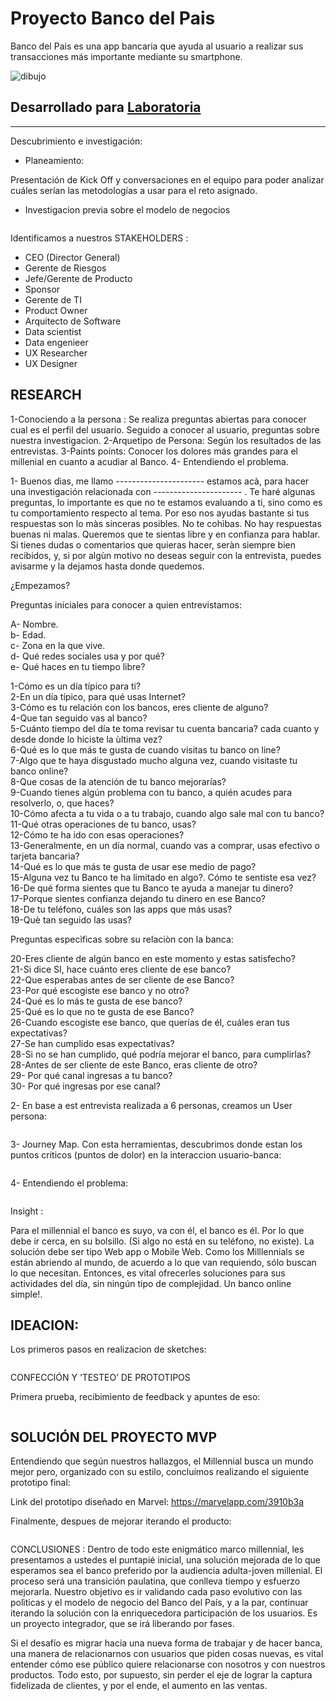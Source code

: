 # Proyecto Banco del Pais

Banco del Pais es una app bancaria que ayuda al usuario a realizar sus transacciones más importante mediante su smartphone. 

![dibujo](https://user-images.githubusercontent.com/32283291/37968143-bb8a23dc-31a3-11e8-8541-370585cfb3c9.png)

## Desarrollado para [Laboratoria](http://laboratoria.la)
--------------------------------------------------------------------------------




Descubrimiento e investigación:

- Planeamiento:

Presentación de Kick Off y conversaciones en el equipo para poder analizar cuáles serían las metodologías a usar para el reto asignado.

- Investigacion previa sobre el modelo de negocios 

<img src="img/Modelodenegocios.png" alt="">


Identificamos a nuestros STAKEHOLDERS :

- CEO (Director General)
- Gerente de Riesgos
- Jefe/Gerente de Producto
- Sponsor
- Gerente de TI
- Product Owner
- Arquitecto de Software
- Data scientist
- Data engenieer
- UX Researcher
- UX Designer

RESEARCH
------------------------------------------------------------------------------------------------------------------

1-Conociendo a la persona : Se realiza preguntas abiertas para conocer cual es el perfil del usuario. Seguido a conocer al usuario, preguntas sobre nuestra investigacion.
2-Arquetipo de Persona: Según los resultados de las entrevistas.
3-Paints points: Conocer los dolores más grandes para el millenial en cuanto a acudiar al Banco.
4- Entendiendo el problema.

1-
Buenos dìas, me llamo ---------------------- estamos acà, para hacer una investigación relacionada con ---------------------- . Te haré algunas preguntas, lo importante es que no te estamos evaluando a ti, sino como es tu comportamiento respecto al tema.  Por eso nos ayudas bastante si tus respuestas son lo màs sinceras posibles.  No te cohìbas.  No hay respuestas buenas ni malas.  Queremos que te sientas libre y en confianza para hablar. Si tienes dudas o comentarios que quieras hacer, seràn siempre bien recibidos, y, si por algùn motivo no deseas seguir con la entrevista, puedes avisarme y la dejamos hasta donde quedemos.

¿Empezamos?

Preguntas iniciales para conocer a quien entrevistamos:

A- Nombre. <br>
b- Edad. <br>
c- Zona en la que vive. <br>
d- Qué redes sociales usa y por qué? <br>
e- Qué haces en tu tiempo libre? <br>


1-Cómo es un día típico  para ti? <br>
2-En un día típico, para qué usas Internet? <br>
3-Cómo es tu relación con los bancos, eres cliente de alguno? <br>
4-Que tan seguido vas al banco? <br>
5-Cuánto tiempo del día te toma revisar tu cuenta bancaria? cada cuanto y desde donde lo hiciste la ùltima vez? <br>
6-Qué es lo que más te gusta de cuando visitas tu banco on line?  <br>
7-Algo que te haya disgustado mucho alguna vez, cuando visitaste tu banco online? <br>
8-Que cosas de la atención de tu banco mejorarías? <br>
9-Cuando tienes algún problema con tu banco, a quién acudes para resolverlo, o, que haces? <br>
10-Cómo afecta a tu vida o a tu trabajo, cuando algo sale mal con tu banco? <br>
11-Qué otras operaciones de tu banco, usas? <br>
12-Cómo te ha ido con esas operaciones? <br>
13-Generalmente, en un día normal, cuando vas a  comprar, usas efectivo o tarjeta bancaria? <br>
14-Qué es lo que más te gusta de usar ese medio de pago? <br>
15-Alguna vez tu Banco te ha limitado en algo?. Cómo te sentiste esa vez? <br>
16-De qué forma sientes que tu Banco te ayuda a manejar tu dinero? <br>
17-Porque sientes confianza dejando tu dinero en ese Banco? <br>
18-De tu teléfono,  cuáles son las apps que más usas? <br>
19-Què tan seguido las usas? <br>

Preguntas especìficas sobre su relaciòn con la banca:

20-Eres cliente de algún banco en este momento y estas satisfecho? <br>
21-Si dice SI, hace cuánto eres cliente de ese banco? <br>
22-Que esperabas antes de ser cliente de ese Banco? <br>
23-Por qué escogiste ese banco y no otro? <br>
24-Qué es lo más te gusta de ese banco? <br>
25-Qué es lo que no te gusta de ese Banco? <br>
26-Cuando escogiste ese banco, que querías de él, cuáles eran tus expectativas? <br>
27-Se han cumplido esas expectativas? <br>
28-Si no se han cumplido, qué podría mejorar el banco,  para cumplirlas? <br>
28-Antes de ser cliente de este Banco, eras cliente de otro? <br>
29- Por qué canal ingresas a tu banco? <br>
30- Por qué ingresas por ese canal? <br>


2- En base a est entrevista realizada a 6 personas, creamos un User persona:

<img src="img/userPersona.png" alt="">

3- Journey Map. Con esta herramientas, descubrimos donde estan los puntos criticos  (puntos de dolor) en la interaccion usuario-banca:

<img src="img/journeyMap.png" alt="">

4- Entendiendo el problema:

<img src="img/DefiniendoProblema.png" alt="">


Insight :

Para el millennial  el banco es suyo, va con él, el banco es él.  Por lo que debe ir cerca,  en su bolsillo.  (Si algo no está en su teléfono, no existe).
La solución debe ser tipo Web app o Mobile Web.  Como los Milllennials  se están abriendo al mundo, de acuerdo a lo que van requiendo, sólo buscan lo que necesitan.  Entonces, es vital ofrecerles soluciones para sus actividades del día, sin ningún tipo de complejidad.  Un banco online simple!.


IDEACION:
-----------------------------------------------------------------------------------------------------

Los primeros pasos en realizacion de sketches:

<img src="img/Imagen subida desde iOS.jpg" alt="">

CONFECCIÓN Y ‘TESTEO’ DE PROTOTIPOS

Primera prueba, recibimiento de feedback y apuntes de eso:

<img src="img/testeo.jpg" alt="">



SOLUCIÓN DEL PROYECTO
MVP
----------------------------------------------------------------------------------------------------

Entendiendo que según nuestros hallazgos, el Millennial busca un mundo mejor pero, organizado con su estilo, concluímos realizando el siguiente prototipo final:

Link del prototipo diseñado en Marvel:  https://marvelapp.com/3910b3a

Finalmente, despues de mejorar iterando el producto:

<img src="img/pantallas.png" alt="">

CONCLUSIONES :
Dentro de todo este enigmático marco millennial, les presentamos a ustedes el puntapié inicial, una solución mejorada de lo que esperamos sea el banco preferido por la audiencia adulta-joven millenial. El proceso será una transición paulatina, que conlleva tiempo y esfuerzo mejorarla.  Nuestro objetivo es ir validando cada paso evolutivo con las polìticas y el modelo de negocio del Banco del País, y a la par, continuar iterando la solución con la enriquecedora participación de los usuarios.  Es un proyecto integrador, que se irá liberando por fases.

Si el desafío es migrar hacia una nueva forma de trabajar y de hacer banca, una manera de relacionarnos con usuarios que piden cosas nuevas, es vital entender cómo ese público quiere relacionarse con nosotros y con nuestros productos.  Todo esto, por supuesto, sin perder el eje de lograr la captura fidelizada de clientes, y por el ende, el aumento en las ventas.
